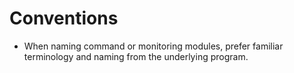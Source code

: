 # Conventions
- When naming command or monitoring modules, prefer familiar terminology and naming from the underlying program.
